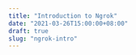 ```yaml
---
title: "Introduction to Ngrok"
date: "2021-03-26T15:00:00+08:00"
draft: true
slug: "ngrok-intro"
---
```

